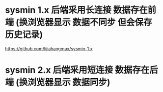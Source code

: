 # sysmin 1.x 后端采用长连接 数据存在前端 (换浏览器显示 数据不同步 但会保存历史记录) 
  https://github.com/lijiahangmax/sysmin-1.x
# sysmin 2.x 后端采用短连接 数据存在后端 (换浏览器显示 数据同步)
